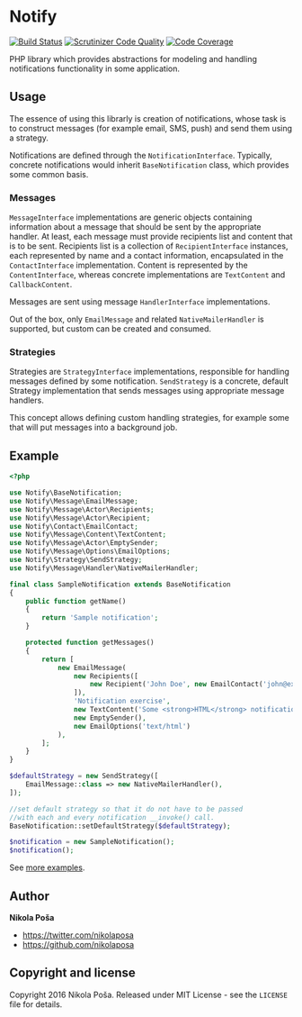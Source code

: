 # Notify

[![Build Status](https://travis-ci.org/nikolaposa/notify.svg?branch=master)](https://travis-ci.org/nikolaposa/notify)
[![Scrutinizer Code Quality](https://scrutinizer-ci.com/g/nikolaposa/notify/badges/quality-score.png?b=master)](https://scrutinizer-ci.com/g/nikolaposa/notify/?branch=master)
[![Code Coverage](https://scrutinizer-ci.com/g/nikolaposa/notify/badges/coverage.png?b=master)](https://scrutinizer-ci.com/g/nikolaposa/notify/?branch=master)

PHP library which provides abstractions for modeling and handling notifications functionality in
some application.

## Usage

The essence of using this librarly is creation of notifications, whose task is to construct messages
(for example email, SMS, push) and send them using a strategy.

Notifications are defined through the `NotificationInterface`. Typically, concrete notifications
would inherit `BaseNotification` class, which provides some common basis.

### Messages

`MessageInterface` implementations are generic objects containing information about a message that
should be sent by the appropriate handler. At least, each message must provide recipients list and
content that is to be sent. Recipients list is a collection of `RecipientInterface` instances,
each represented by name and a contact information, encapsulated in the `ContactInterface`
implementation. Content is represented by the `ContentInterface`, whereas concrete implementations
are `TextContent` and `CallbackContent`.

Messages are sent using message `HandlerInterface` implementations.

Out of the box, only `EmailMessage` and related `NativeMailerHandler` is supported, but custom can
be created and consumed.

### Strategies

Strategies are `StrategyInterface` implementations, responsible for handling messages defined by
some notification. `SendStrategy` is a concrete, default Strategy implementation that sends messages
using appropriate message handlers.

This concept allows defining custom handling strategies, for example some that will put messages
into a background job.

## Example

```php
<?php

use Notify\BaseNotification;
use Notify\Message\EmailMessage;
use Notify\Message\Actor\Recipients;
use Notify\Message\Actor\Recipient;
use Notify\Contact\EmailContact;
use Notify\Message\Content\TextContent;
use Notify\Message\Actor\EmptySender;
use Notify\Message\Options\EmailOptions;
use Notify\Strategy\SendStrategy;
use Notify\Message\Handler\NativeMailerHandler;

final class SampleNotification extends BaseNotification
{
    public function getName()
    {
        return 'Sample notification';
    }

    protected function getMessages()
    {
        return [
            new EmailMessage(
                new Recipients([
                    new Recipient('John Doe', new EmailContact('john@example.com')),
                ]),
                'Notification exercise',
                new TextContent('Some <strong>HTML</strong> notification content'),
                new EmptySender(),
                new EmailOptions('text/html')
            ),
        ];
    }
}

$defaultStrategy = new SendStrategy([
    EmailMessage::class => new NativeMailerHandler(),
]);

//set default strategy so that it do not have to be passed
//with each and every notification __invoke() call.
BaseNotification::setDefaultStrategy($defaultStrategy);

$notification = new SampleNotification();
$notification();

```

See [more examples](https://github.com/nikolaposa/notify/tree/master/examples).

## Author

**Nikola Poša**

* https://twitter.com/nikolaposa
* https://github.com/nikolaposa

## Copyright and license

Copyright 2016 Nikola Poša. Released under MIT License - see the `LICENSE` file for details.
